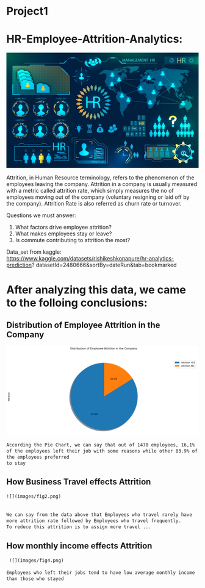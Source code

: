 # Project1

# HR-Employee-Attrition-Analytics:

![](images/HR.jpg)

Attrition, in Human Resource terminology, refers to the phenomenon of the employees leaving the company. Attrition in a company is usually measured with a metric called attrition rate, which simply measures the no of employees moving out of the company (voluntary resigning or laid off by the company). Attrition Rate is also referred as churn rate or turnover.

Questions we must answer: 
1. What factors drive employee attrition?
2. What makes employees stay or  leave?
3. Is commute contributing to attrition the most?

Data_set from kaggle:
https://www.kaggle.com/datasets/rishikeshkonapure/hr-analytics-prediction?
datasetId=2480666&sortBy=dateRun&tab=bookmarked

#   After analyzing this data, we came to the folloing conclusions: 


##  Distribution of Employee Attrition in the Company

   ![](images/fig1.png)

    According the Pie Chart, we can say that out of 1470 employees, 16,1% of the employees left their job with some reasons while other 83.9% of the employees preferred 
    to stay 

##  How Business Travel effects Attrition

    ![](images/fig2.png)


    We can say from the data above that Employees who travel rarely have more attrition rate followed by Employees who travel frequently.
    To reduce this attrition is to assign more travel ...

 
##  How monthly income effects Attrition

     ![](images/fig4.png)

    Employees who left their jobs tend to have low average monthly income than those who stayed



    



 

